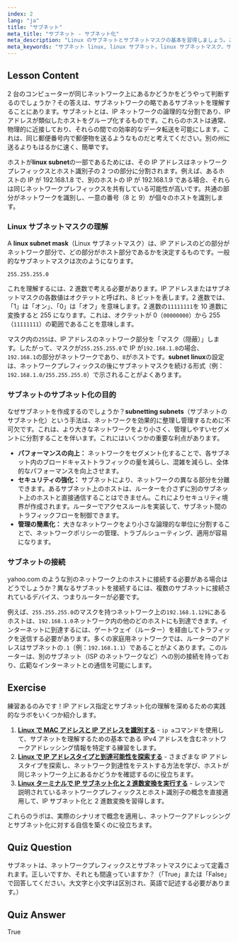 ```yaml
---
index: 2
lang: "ja"
title: "サブネット"
meta_title: "サブネット - サブネット化"
meta_description: "Linux のサブネットとサブネットマスクの基本を習得しましょう。このガイドでは、サブネットのサブネット化、ネットワークプレフィックス、サブネット Linux 環境でのネットワークセグメンテーションの管理方法を解説します。"
meta_keywords: "サブネット linux, linux サブネット，linux サブネットマスク，サブネット化 サブネット，サブネット，サブネットマスク，ネットワークプレフィックス，Linux ネットワーキング，IP アドレス"
---
```


## Lesson Content

2 台のコンピューターが同じネットワーク上にあるかどうかをどうやって判断するのでしょうか？その答えは、サブネットワークの略であるサブネットを理解することにあります。サブネットとは、IP ネットワークの論理的な分割であり、IP アドレスが類似したホストをグループ化するものです。これらのホストは通常、物理的に近接しており、それらの間での効率的なデータ転送を可能にします。これは、同じ郵便番号内で郵便物を送るようなものだと考えてください。別の州に送るよりもはるかに速く、簡単です。

ホストが**linux subnet**の一部であるためには、その IP アドレスはネットワークプレフィックスとホスト識別子の 2 つの部分に分割されます。例えば、あるホストの IP が 192.168.1.8 で、別のホストの IP が 192.168.1.9 である場合、それらは同じネットワークプレフィックスを共有している可能性が高いです。共通の部分がネットワークを識別し、一意の番号（8 と 9）が個々のホストを識別します。

### Linux サブネットマスクの理解

A **linux subnet mask**（Linux サブネットマスク）は、IP アドレスのどの部分がネットワーク部分で、どの部分がホスト部分であるかを決定するものです。一般的なサブネットマスクは次のようになります。

```plaintext
255.255.255.0
```

これを理解するには、2 進数で考える必要があります。IP アドレスまたはサブネットマスクの各数値はオクテットと呼ばれ、8 ビットを表します。2 進数では、「1」は「オン」、「0」は「オフ」を意味します。2 進数の`11111111`を 10 進数に変換すると 255 になります。これは、オクテットが 0（`00000000`）から 255（`11111111`）の範囲であることを意味します。

マスク内の`255`は、IP アドレスのネットワーク部分を「マスク（隠蔽）」します。したがって、マスクが`255.255.255.0`で IP が`192.168.1.8`の場合、`192.168.1`の部分がネットワークであり、`8`がホストです。**subnet linux**の設定は、ネットワークプレフィックスの後にサブネットマスクを続ける形式（例：`192.168.1.0/255.255.255.0`）で示されることがよくあります。

### サブネットのサブネット化の目的

なぜサブネットを作成するのでしょうか？**subnetting subnets**（サブネットのサブネット化）という手法は、ネットワークを効果的に整理し管理するために不可欠です。これは、より大きなネットワークをより小さく、管理しやすいセグメントに分割することを伴います。これにはいくつかの重要な利点があります。

- **パフォーマンスの向上：** ネットワークをセグメント化することで、各サブネット内のブロードキャストトラフィックの量を減らし、混雑を減らし、全体的なパフォーマンスを向上させます。
- **セキュリティの強化：** サブネットにより、ネットワークの異なる部分を分離できます。あるサブネット上のホストは、ルーターを介さずに別のサブネット上のホストと直接通信することはできません。これによりセキュリティ境界が作成されます。ルーターでアクセスルールを実装して、サブネット間のトラフィックフローを制御できます。
- **管理の簡素化：** 大きなネットワークをより小さな論理的な単位に分割することで、ネットワークポリシーの管理、トラブルシューティング、適用が容易になります。

### サブネットの接続

yahoo.com のような別のネットワーク上のホストに接続する必要がある場合はどうでしょうか？異なるサブネットを接続するには、複数のサブネットに接続されているデバイス、つまりルーターが必要です。

例えば、`255.255.255.0`のマスクを持つネットワーク上の`192.168.1.129`にあるホストは、`192.168.1.0`ネットワーク内の他のどのホストにも到達できます。インターネットに到達するには、ゲートウェイ（ルーター）を経由してトラフィックを送信する必要があります。多くの家庭用ネットワークでは、ルーターのアドレスはサブネットの`.1`（例：`192.168.1.1`）であることがよくあります。このルーターは、別のサブネット（ISP のネットワークなど）への別の接続を持っており、広範なインターネットとの通信を可能にします。

## Exercise

練習あるのみです！IP アドレス指定とサブネット化の理解を深めるための実践的なラボをいくつか紹介します。

1. **[Linux で MAC アドレスと IP アドレスを識別する](https://labex.io/ja/labs/comptia-identify-mac-and-ip-addresses-in-linux-592731)** - `ip a`コマンドを使用して、サブネットを理解するための基本である IPv4 アドレスを含むネットワークアドレッシング情報を特定する練習をします。
2. **[Linux で IP アドレスタイプと到達可能性を探索する](https://labex.io/ja/labs/comptia-explore-ip-address-types-and-reachability-in-linux-592780)** - さまざまな IP アドレスタイプを探索し、ネットワーク到達性をテストする方法を学び、ホストが同じネットワーク上にあるかどうかを確認するのに役立ちます。
3. **[Linux ターミナルで IP サブネット化と 2 進数変換を実行する](https://labex.io/ja/labs/comptia-perform-ip-subnetting-and-binary-conversion-in-the-linux-terminal-592782)** - レッスンで説明されているネットワークプレフィックスとホスト識別子の概念を直接適用して、IP サブネット化と 2 進数変換を習得します。

これらのラボは、実際のシナリオで概念を適用し、ネットワークアドレッシングとサブネット化に対する自信を築くのに役立ちます。

## Quiz Question

サブネットは、ネットワークプレフィックスとサブネットマスクによって定義されます。正しいですか、それとも間違っていますか？（「True」または「False」で回答してください。大文字と小文字は区別され、英語で記述する必要があります。）

## Quiz Answer

True
